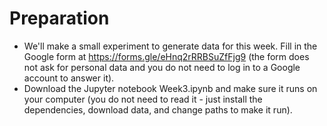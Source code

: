 # Preparation
- We'll make a small experiment to generate data for this week. Fill in the Google form at https://forms.gle/eHnq2rRRBSuZfFjg9 (the form does not ask for personal data and you do not need to log in to a Google account to answer it).
- Download the Jupyter notebook Week3.ipynb and make sure it runs on your computer (you do not need to read it - just install the dependencies, download data, and change paths to make it run).
